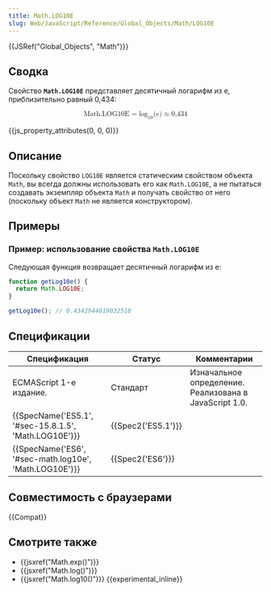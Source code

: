 ```yaml
---
title: Math.LOG10E
slug: Web/JavaScript/Reference/Global_Objects/Math/LOG10E
---
```


{{JSRef("Global_Objects", "Math")}}

## Сводка

Свойство **`Math.LOG10E`** представляет десятичный логарифм из e, приблизительно равный 0,434:

<math display="block"><semantics><mrow><mstyle mathvariant="monospace"><mi>Math.LOG10E</mi></mstyle><mo>=</mo><msub><mo lspace="0em" rspace="0em">log</mo><mn>10</mn></msub><mo stretchy="false">(</mo><mi>e</mi><mo stretchy="false">)</mo><mo>≈</mo><mn>0,434</mn></mrow><annotation encoding="TeX">\mathtt{\mi{Math.LOG10E}} = \log_10(e) \approx 0,434</annotation></semantics></math>

{{js_property_attributes(0, 0, 0)}}

## Описание

Поскольку свойство `LOG10E` является статическим свойством объекта `Math`, вы всегда должны использовать его как `Math.LOG10E`, а не пытаться создавать экземпляр объекта `Math` и получать свойство от него (поскольку объект `Math` не является конструктором).

## Примеры

### Пример: использование свойства `Math.LOG10E`

Следующая функция возвращает десятичный логарифм из e:

```js
function getLog10e() {
  return Math.LOG10E;
}

getLog10e(); // 0.4342944819032518
```

## Спецификации

| Спецификация                                           | Статус             | Комментарии                                            |
| ------------------------------------------------------ | ------------------ | ------------------------------------------------------ |
| ECMAScript 1-е издание.                                | Стандарт           | Изначальное определение. Реализована в JavaScript 1.0. |
| {{SpecName('ES5.1', '#sec-15.8.1.5', 'Math.LOG10E')}}  | {{Spec2('ES5.1')}} |                                                        |
| {{SpecName('ES6', '#sec-math.log10e', 'Math.LOG10E')}} | {{Spec2('ES6')}}   |                                                        |

## Совместимость с браузерами

{{Compat}}

## Смотрите также

- {{jsxref("Math.exp()")}}
- {{jsxref("Math.log()")}}
- {{jsxref("Math.log10()")}} {{experimental_inline}}
